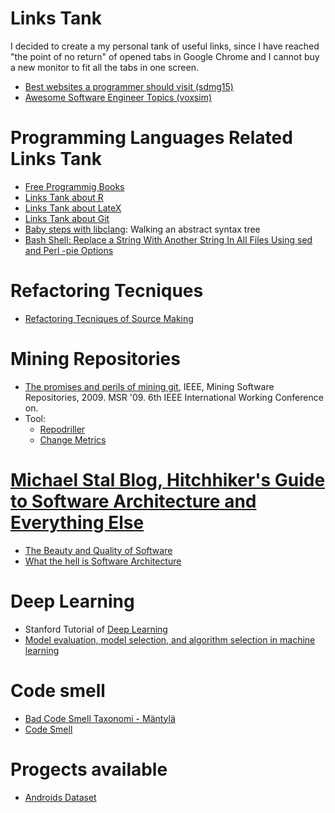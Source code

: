 # Links Tank
I decided to create a my personal tank of useful links, since I have reached "the point of no return" of opened tabs in Google Chrome and I cannot buy a new monitor to fit all the tabs in one screen. 

  + [Best websites a programmer should visit (sdmg15)](https://github.com/sdmg15/Best-websites-a-programmer-should-visit)
  + [Awesome Software Engineer Topics (voxsim)](https://github.com/voxsim/awesome-software-engineer-topics)

# Programming Languages Related Links Tank
  + [Free Programmig Books](https://github.com/EbookFoundation/free-programming-books/blob/master/free-programming-books.md)
  + [Links Tank about R](r-links.md)
  + [Links Tank about LateX](latex-links.md)
  + [Links Tank about Git](git-links.md)
  + [Baby steps with libclang](http://bastian.rieck.ru/blog/posts/2015/baby_steps_libclang_ast/): Walking an abstract syntax tree
  + [Bash Shell: Replace a String With Another String In All Files Using sed and Perl -pie Options](https://www.cyberciti.biz/faq/unix-linux-replace-string-words-in-many-files/)

# Refactoring Tecniques
  + [Refactoring Tecniques of Source Making](https://sourcemaking.com/refactoring/refactorings)
  
# Mining Repositories
  - [The promises and perils of mining git](http://ieeexplore.ieee.org/document/5069475/), IEEE,  Mining Software Repositories, 2009. MSR '09. 6th IEEE International Working Conference on. 
  - Tool:
     + [Repodriller](https://github.com/mauricioaniche/repodriller)
     + [Change Metrics](https://github.com/mauricioaniche/change-metrics)
     
# [Michael Stal Blog, Hitchhiker's Guide to Software Architecture and Everything Else](https://stal.blogspot.it/)
  - [The Beauty and Quality of Software](http://stal.blogspot.it/2011/01/beauty-and-quality-of-software.html)
  - [What the hell is Software Architecture](https://stal.blogspot.it/2015/08/what-hell-is-software-architecture.html)
  
# Deep Learning
  - Stanford Tutorial of [Deep Learning](http://ufldl.stanford.edu/tutorial/)
  - [Model evaluation, model selection, and algorithm selection in machine learning](https://sebastianraschka.com/blog/2016/model-evaluation-selection-part3.html)
  
# Code smell
  - [Bad Code Smell Taxonomi - Mäntylä](http://mikamantyla.eu/BadCodeSmellsTaxonomy.html)
  - [Code Smell](https://sourcemaking.com/refactoring/smells)

# Progects available
  - [Androids Dataset](http://androsec.rit.edu/)
